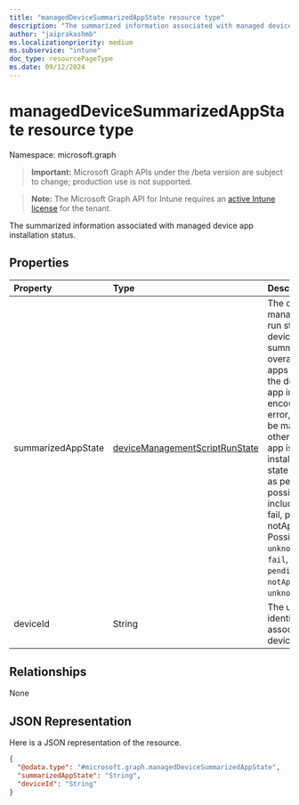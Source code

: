 ```yaml
---
title: "managedDeviceSummarizedAppState resource type"
description: "The summarized information associated with managed device app installation status."
author: "jaiprakashmb"
ms.localizationpriority: medium
ms.subservice: "intune"
doc_type: resourcePageType
ms.date: 09/12/2024
---
```


# managedDeviceSummarizedAppState resource type

Namespace: microsoft.graph

> **Important:** Microsoft Graph APIs under the /beta version are subject to change; production use is not supported.

> **Note:** The Microsoft Graph API for Intune requires an [active Intune license](https://go.microsoft.com/fwlink/?linkid=839381) for the tenant.

The summarized information associated with managed device app installation status.

## Properties
|Property|Type|Description|
|:---|:---|:---|
|summarizedAppState|[deviceManagementScriptRunState](../resources/intune-troubleshooting-devicemanagementscriptrunstate.md)|The device management script run state for the device, which summarizes the overall status of apps installation on the devices. If any app installation encounters an error, the state will be marked as fail; otherwise, if any app is pending installation, the state will be marked as pending. All possible values include: unknown, fail, pending, notApplicable. Possible values are: `unknown`, `success`, `fail`, `scriptError`, `pending`, `notApplicable`, `unknownFutureValue`.|
|deviceId|String|The unique identifier (DeviceId) associated with the device.|

## Relationships
None

## JSON Representation
Here is a JSON representation of the resource.
<!-- {
  "blockType": "resource",
  "@odata.type": "microsoft.graph.managedDeviceSummarizedAppState"
}
-->
``` json
{
  "@odata.type": "#microsoft.graph.managedDeviceSummarizedAppState",
  "summarizedAppState": "String",
  "deviceId": "String"
}
```
